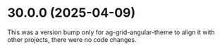 # 30.0.0 (2025-04-09)

This was a version bump only for ag-grid-angular-theme to align it with other projects, there were no code changes.

